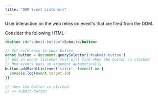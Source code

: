 ```yaml
---
title: "DOM Event Listeners"
---
```


User interaction on the web relies on event's that are fired from the DOM.

Consider the following HTML
```html
<button id="submit-button">Submit</button>
```

```javascript
// Get reference to your button
const button = document.querySelector('#submit-button')
// Add an event listener that will fire when the button is clicked
// Dom events pass an argument automatically
button.addEventListener('click', (event) => {
  console.log(event.target.id) 
})

// when the button is clicked
// => submit-button
```